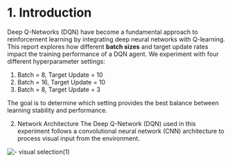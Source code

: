 # 1. Introduction

Deep Q-Networks (DQN) have become a fundamental approach to reinforcement learning
by integrating deep neural networks with Q-learning. This report explores how different
**batch sizes** and target update rates impact the training performance of a DQN agent.
We experiment with four different hyperparameter settings:

1. Batch = 8, Target Update = 10
2. Batch = 16, Target Update = 10
3. Batch = 8, Target Update = 3

The goal is to determine which setting provides the best balance between learning
stability and performance.

2. Network Architecture
The Deep Q-Network (DQN) used in this experiment follows a convolutional neural
network (CNN) architecture to process visual input from the environment.

![- visual selection(1)](https://github.com/user-attachments/assets/cb486eb0-9819-4820-a931-4dd15766fdce)
